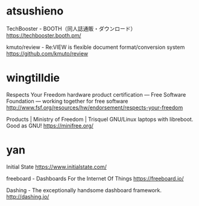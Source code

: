 


# atsushieno

TechBooster - BOOTH（同人誌通販・ダウンロード）
<https://techbooster.booth.pm/>  

kmuto/review - Re:VIEW is flexible document format/conversion system
<https://github.com/kmuto/review>  

# wingtilldie

Respects Your Freedom hardware product certification — Free Software Foundation — working together for free software
<http://www.fsf.org/resources/hw/endorsement/respects-your-freedom>  

Products | Ministry of Freedom | Trisquel GNU/Linux laptops with libreboot. Good as GNU!
<https://minifree.org/>  

# yan

Initial State
<https://www.initialstate.com/>  

freeboard - Dashboards For the Internet Of Things
<https://freeboard.io/>  

Dashing - The exceptionally handsome dashboard framework.
<http://dashing.io/>  